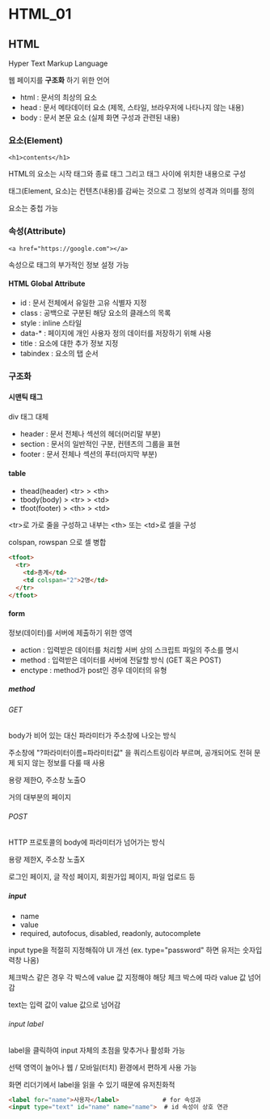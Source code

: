 # HTML_01

## HTML

Hyper Text Markup Language

웹 페이지를 **구조화** 하기 위한 언어



* html : 문서의 최상의 요소
* head : 문서 메타데이터 요소 (제목, 스타일, 브라우저에 나타나지 않는 내용)
* body : 문서 본문 요소 (실제 화면 구성과 관련된 내용)



### 요소(Element)

`<h1>contents</h1>`

HTML의 요소는 시작 태그와 종료 태그 그리고 태그 사이에 위치한 내용으로 구성

태그(Element, 요소)는 컨텐츠(내용)를 감싸는 것으로 그 정보의 성격과 의미를 정의

요소는 중첩 가능



### 속성(Attribute)

`<a href="https://google.com"></a>`

속성으로 태그의 부가적인 정보 설정 가능



#### HTML Global Attribute

* id : 문서 전체에서 유일한 고유 식별자 지정
* class : 공백으로 구분된 해당 요소의 클래스의 목록
* style : inline 스타일
* data-* : 페이지에 개인 사용자 정의 데이터를 저장하기 위해 사용
* title : 요소에 대한 추가 정보 지정
* tabindex : 요소의 탭 순서



### 구조화



#### 시맨틱 태그

div 태그 대체

* header : 문서 전체나 섹션의 헤더(머리말 부분)
* section : 문서의 일반적인 구분, 컨텐츠의 그룹을 표현
* footer : 문서 전체나 섹션의 푸터(마지막 부분)



#### table

* thead(header) \<tr\> > \<th\>
* tbody(body) > \<tr\> > \<td\>
* tfoot(footer) > \<th\> > \<td\>

\<tr\>로 가로 줄을 구성하고 내부는 \<th\> 또는 \<td\>로 셀을 구성

colspan, rowspan 으로 셀 병합

```html
<tfoot>
  <tr>
    <td>총계</td>
    <td colspan="2">2명</td>
  </tr>
</tfoot>
```



#### form

정보(데이터)를 서버에 제출하기 위한 영역

* action : 입력받은 데이터를 처리할 서버 상의 스크립트 파일의 주소를 명시
* method : 입력받은 데이터를 서버에 전달할 방식 (GET 혹은 POST)
* enctype : method가 post인 경우 데이터의 유형



##### method

###### GET

body가 비어 있는 대신 파라미터가 주소창에 나오는 방식

주소창에 "?파라미터이름=파라미터값" 을 쿼리스트링이라 부르며, 공개되어도 전혀 문제 되지 않는 정보를 다룰 때 사용

용량 제한O, 주소창 노출O

거의 대부분의 페이지



###### POST

HTTP 프로토콜의 body에 파라미터가 넘어가는 방식

용량 제한X, 주소창 노출X

로그인 페이지, 글 작성 페이지, 회원가입 페이지, 파일 업로드 등



##### input

* name
* value
* required, autofocus, disabled, readonly, autocomplete

input type을 적절히 지정해줘야 UI 개선 (ex. type="password" 하면 유저는 숫자입력창 나옴)

체크박스 같은 경우 각 박스에 value 값 지정해야 해당 체크 박스에 따라 value 값 넘어감

text는 입력 값이 value 값으로 넘어감



###### input label

label을 클릭하여 input 자체의 초점을 맞추거나 활성화 가능

선택 영역이 늘어나 웹 / 모바일(터치) 환경에서 편하게 사용 가능

화면 리더기에서 label을 읽을 수 있기 때문에 유저친화적

```html
<label for="name">사용자</label>			 # for 속성과
<input type="text" id="name" name="name">  # id 속성이 상호 연관
```
